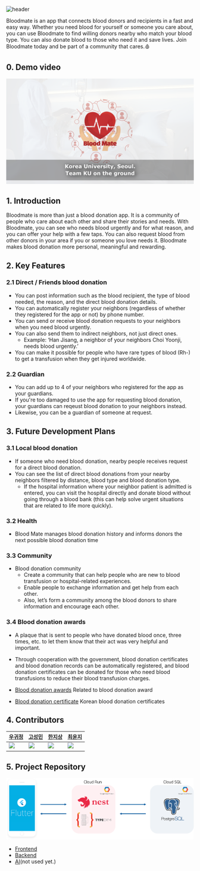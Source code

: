 ![header](https://capsule-render.vercel.app/api?type=rect&color=gradient&height=100&section=header&text=%20Blood%20Mate%20&desc=Blood%20donation%20through%20acquaintances&fontSize=40&textBg=true&fontAlign=22.5&descAlign=65&descAlignY=65&descSize=24)

Bloodmate is an app that connects blood donors and recipients in a fast and easy way. Whether you need blood for yourself or someone you care about, you can use Bloodmate to find willing donors nearby who match your blood type. You can also donate blood to those who need it and save lives. Join Bloodmate today and be part of a community that cares.🩸  

## 0. Demo video
![](https://github.com/Blood-Mate/.github/blob/main/thumbnail.png)

## 1. Introduction

Bloodmate is more than just a blood donation app. It is a community of people who care about each other and share their stories and needs. With Bloodmate, you can see who needs blood urgently and for what reason, and you can offer your help with a few taps. You can also request blood from other donors in your area if you or someone you love needs it. Bloodmate makes blood donation more personal, meaningful and rewarding. 

## 2. Key Features
### 2.1 Direct / Friends blood donation   

- You can post information such as the blood recipient, the type of blood needed, the reason, and the direct blood donation details.
- You can automatically register your neighbors (regardless of whether they registered for the app or not) by phone number.
- You can send or receive blood donation requests to your neighbors when you need blood urgently.
- You can also send them to indirect neighbors, not just direct ones.
    - Example: ‘Han Jisang, a neighbor of your neighbors Choi Yoonji, needs blood urgently.’
- You can make it possible for people who have rare types of blood (Rh-) to get a transfusion when they get injured worldwide.

### 2.2 Guardian
- You can add up to 4 of your neighbors who registered for the app as your guardians.
- If you're too damaged to use the app for requesting blood donation, your guardians can reqeust blood donation to your neighbors instead.
- Likewise, you can be a guardian of someone at request.

## 3. Future Development Plans
### 3.1 Local blood donation
- If someone who need blood donation, nearby people receives request for a direct blood donation.  
- You can see the list of direct blood donations from your nearby neighbors filtered by distance, blood type and blood donation type.
    - If the hospital information where your neighbor patient is admitted is entered, you can visit the hospital directly and donate blood without going through a blood bank (this can help solve urgent situations that are related to life more quickly).
        
### 3.2 Health

- Blood Mate manages blood donation history and informs donors the next possible blood donation time

### 3.3 Community
- Blood donation community
    - Create a community that can help people who are new to blood transfusion or hospital-related experiences.
    - Enable people to exchange information and get help from each other.
    - Also, let’s form a community among the blood donors to share information and encourage each other.

    
### 3.4 Blood donation awards

- A plaque that is sent to people who have donated blood once, three times, etc. to let them know that their act was very helpful and important.
- Through cooperation with the government, blood donation certificates and blood donation records can be automatically registered, and blood donation certificates can be donated for those who need blood transfusions to reduce their blood transfusion charges.

- [Blood donation awards](https://www.blood.co.uk/the-donation-process/recognising-donors/) Related to blood donation award
- [Blood donation certificate](https://www.bloodinfo.net/knrcbs/cm/cntnts/cntntsView.do?mi=1142&cntntsId=1022) Korean blood donation certificates


## 4. Contributors

| [우귀정](https://github.com/woog2roid)                            | [고성민](https://github.com/ko-success)                            | [한지상](https://github.com/ONground-Korea)                            | [최윤지](https://github.com/yunz0926)                            |
| ----------------------------------------------------------------- | ------------------------------------------------------------------ | ---------------------------------------------------------------------- | ---------------------------------------------------------------- |
| <img src="https://github.com/woog2roid.png" style="width: 350px"> | <img src="https://github.com/ko-success.png" style="width: 350px"> | <img src="https://github.com/ONground-Korea.png" style="width: 350px"> | <img src="https://github.com/yunz0926.png" style="width: 350px"> |

## 5. Project Repository
![](https://github.com/Blood-Mate/.github/blob/main/architecture.png)
- [Frontend](https://github.com/Blood-Mate/blood-mate-app)
- [Backend](https://github.com/Blood-Mate/blood-mate-server)
- [AI](https://github.com/Blood-Mate/blood-mate-ai)(not used yet.)
